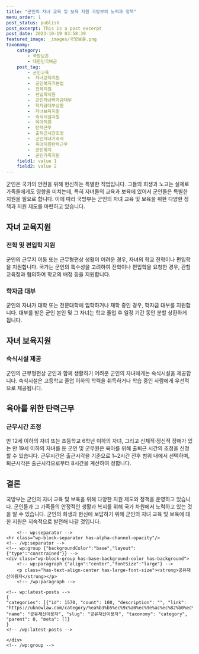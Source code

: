 ```yaml
---
title: "군인의 자녀 교육 및 보육 지원 국방부의 노력과 정책"
menu_order: 1
post_status: publish
post_excerpt: This is a post excerpt
post_date: 2023-10-19 03:58:39
featured_image: _images/국방보훈.png
taxonomy:
    category:
        - 국방보훈
        - 대한민국여군
    post_tag:
        - 군인교육
        -  자녀교육지원
        -  군인복지기본법
        -  전학지원
        -  편입학지원
        -  군인자녀학자금대부
        -  학자금대부상환
        -  자녀보육지원
        -  숙식시설지원
        -  육아지원
        -  탄력근무
        -  출퇴근시간조정
        -  군인자녀기숙사
        -  육아지원탄력근무
        -  군인복지
        -  군인가족지원
    field1: value 1
    field2: value 2
---
```




군인은 국가의 안전을 위해 헌신하는 특별한 직업입니다. 그들의 희생과 노고는 실제로 가족들에게도 영향을 미치는데, 특히 자녀들의 교육과 보육에 있어서 군인들은 특별한 지원을 필요로 합니다. 이에 따라 국방부는 군인의 자녀 교육 및 보육을 위한 다양한 정책과 지원 제도를 마련하고 있습니다.

## 자녀 교육지원
### 전학 및 편입학 지원
군인의 근무지 이동 또는 근무형편상 생활이 어려운 경우, 자녀의 학교 전학이나 편입학을 지원합니다. 국가는 군인의 특수성을 고려하여 전학이나 편입학을 요청한 경우, 관할 교육청과 협의하여 학교의 배정 등을 지원합니다.

### 학자금 대부
군인의 자녀가 대학 또는 전문대학에 입학하거나 재학 중인 경우, 학자금 대부를 지원합니다. 대부를 받은 군인 본인 및 그 자녀는 학교 졸업 후 일정 기간 동안 분할 상환하게 됩니다.

## 자녀 보육지원
### 숙식시설 제공
군인의 근무형편상 군인과 함께 생활하기 어려운 군인의 자녀에게는 숙식시설을 제공합니다. 숙식시설은 고등학교 졸업 이하의 학력을 취득하거나 학습 중인 사람에게 우선적으로 제공됩니다.

## 육아를 위한 탄력근무
### 근무시간 조정
만 12세 이하의 자녀 또는 초등학교 6학년 이하의 자녀, 그리고 신체적·정신적 장애가 있는 만 19세 이하의 자녀를 둔 군인 및 군무원은 육아를 위해 출퇴근 시간의 조정을 신청할 수 있습니다. 근무시간은 출근시각을 기준으로 1~2시간 전후 범위 내에서 선택하며, 퇴근시각은 출근시각으로부터 8시간을 계산하여 정합니다.

## 결론
국방부는 군인의 자녀 교육 및 보육을 위해 다양한 지원 제도와 정책을 운영하고 있습니다. 군인들과 그 가족들의 안정적인 생활과 복지를 위해 국가 차원에서 노력하고 있는 것을 알 수 있습니다. 군인의 희생과 헌신에 보답하기 위해 군인의 자녀 교육 및 보육에 대한 지원은 지속적으로 발전해 나갈 것입니다.

        <!-- wp:separator -->
    <hr class="wp-block-separator has-alpha-channel-opacity"/>
    <!-- /wp:separator -->
    <!-- wp:group {"backgroundColor":"base","layout":{"type":"constrained"}} -->
    <div class="wp-block-group has-base-background-color has-background">
        <!-- wp:paragraph {"align":"center","fontSize":"large"} -->
        <p class="has-text-align-center has-large-font-size"><strong>공유재산이용자</strong></p>
        <!-- /wp:paragraph -->
        
    <!-- wp:latest-posts -->
    {
    "categories": [{"id": 1570, "count": 100, "description": "", "link": "https://uknowlaw.com/category/%ea%b3%b5%ec%9c%a0%ec%9e%ac%ec%82%b0%ec%9d%b4%ec%9a%a9%ec%9e%90/", "name": "공유재산이용자", "slug": "공유재산이용자", "taxonomy": "category", "parent": 0, "meta": []}
    }
    <!-- /wp:latest-posts -->
    
    </div>
    <!-- /wp:group -->
    
